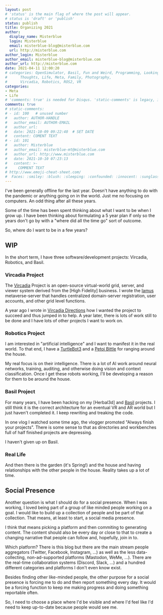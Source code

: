 ```yaml
---
layout: post
# 'status' is the main flag of where the post will appear.
# status is 'draft' or 'publish'
status: publish
title: Organizing 2021
author:
  display_name: Misterblue
  login: Misterblue
  email: misterblue-blog@misterblue.com
  url: http://misterblue.com
author_login: Misterblue
author_email: misterblue-blog@misterblue.com
author_url: http://misterblue.com
date: 2021-04-11 12:00:20
# categories: OpenSimulator, Basil, Fun and Weird, Programming, LookingGlass, Travel
#      Thoughts, Life, Meta, Family, Photography,
#      Vircadia, Robotics, ROS2, VR
categories:
- Meta
- Life
# 'comments: true' is needed for Disqus. 'static-comments' is legacy, imbedded comments.
comments: true
# static-comments:
# - id: 100   # unused number
#   author: AUTHOR-HANDLE
#   author_email: AUTHOR-EMAIL
#   author_url:
#   date: 2021-10-09 09:22:40  # SET DATE
#   content: COMENT TEXT
# - id: 101
#   author: Misterblue
#   author_email: misterblue-mt@misterblue.com
#   author_url: http://www.misterblue.com
#   date: 2021-10-10 07:23:13
#   content: >-
#     COMMENT TEXT
# http://www.emoji-cheat-sheet.com/
#  Faces: :smiley: :blush: :sleeping: :confounded: :innocent: :sunglasses: :sleepy:
---
```


I've been generally offline for the last year.
Doesn't have anything to do with the pandemic or anything going on in the  world.
Just me no focusing on computers.
An odd thing after all these years.

Some of the time has been spent thinking about what I want to be
when I grow up.
I have been thinking about formulating a 5 year plan if only so
the years don't go by with a "where did all the time go" sort of
outcome.

So, where do I want to be in a few years?

## WIP

In the short term, I have three software/development projects:
Vircadia, Robotics, and Basil.

### Vircadia Project

The [Vircadia] Project is an open-source virtual-world grid, server, and
viewer system derived from the [High Fidelity] business.
I wrote the [Iamus] metaverse-server that handles centralized domain-server
registration, user accounts, and other grid level functions.

A year ago I wrote in [Vircadia Directions] how I wanted the project to
succeed and thus jumped in to help.
A year later, there is lots of work still to be done and I have lots of
other projects I want to work on. 

### Robotics Project

I am interested in "artificial intelligence" and I want to manifest it
in the real world. To that end, I have a
[TurtleBot3]
and a
[Petoi Bittle]
for ranging around the house.

My real focus is on their intelligence.
There is a lot of AI work around neural networks, training, auditing,
and otherwise doing vision and context classification.
Once I get these robots working, I'll be developing a reason
for them to be around the house.

### Basil Project

For many years, I have been hacking on my [Herbal3d] and [Basil] projects.
I still think it is the correct architecture for an eventual VR and AR
world but I just haven't completed it.
I keep rewriting and treaking the code.

In one vlog I watched some time ago, the vlogger promoted
"Always finish your projects".
There is some sense to that as directories and workbenches full of
half finished projects are depressing.

I haven't given up on Basil.

### Real Life

And then there is the garden (it's Spring!) and the house and
having relationships with the other people in the house.
Reality takes up a lot of time.

## Social Presence

Another question is what I should do for a social presence.
When I was working, I loved being part of a group of like minded people
working on a goal.
I would like to build up a collection of people and be part
of that collection.
That means, at least to start, a social media presence.

I think that means picking a platform and then commiting to generating
content.
The content should also be every day or close to that to create
a changing narrative that people can follow and, hopefully, join in to.

Which platform? There is this blog but there are the main stream
people aggregators (Twitter, Facebook, Instagram, ...) as well as
the less data-collecting, non-ad-supported platforms (Mastodon,
WeMe, ...).
There are the real-time collaboration systems (Discord, Slack, ...)
and a hundred different categories and platforms I don't even know
exist.

Besides finding other like-minded people, the other purpose for a
social presence is forcing me to do and then report something
every day.
It would be a forcing function to keep me making progress and doing
something reportable often.

So, I need to choose a place where I'd be visible and where I'd
feel like I'd need to keep up-to-date because people would see me.

[Vircadia]: https://vircadia.com
[Iamus]: https://github.com/vircadia/Iamus
[Discord]: https://discord.com/
[Mastodon]: https://joinmastodon.org/
[Herbal System]: http://herbal3d.org/
[Basil]: https://github.com/Herbal3d/basil
[Basil Viewer]: http://basilviewer.org/
[OpenSimulator]: http://opensimulator.org/
[Vircadia Directions]: http://blog.misterblue.com/2020/2020-07-13-Vircadia-Directions 
[TurtleBot3]: https://emanual.robotis.com/docs/en/platform/turtlebot3/overview/
[Petoi Bittle]: https://www.indiegogo.com/projects/bittle-a-palm-sized-robot-dog-for-stem-and-fun/
